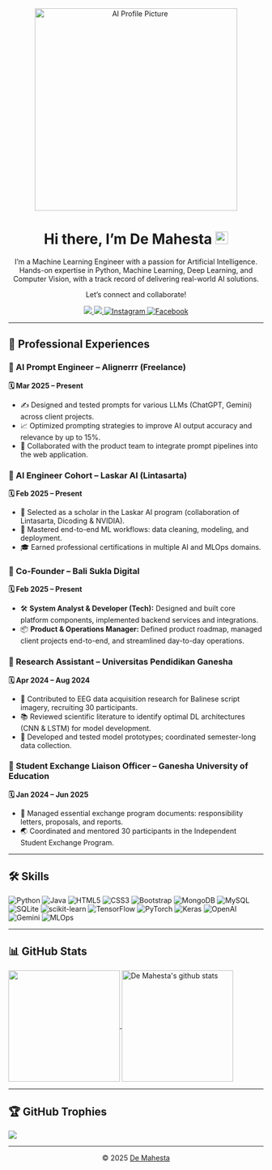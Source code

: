 <div align="center">
  <img src="https://github.com/user-attachments/assets/e68d444a-8dfc-4d61-ab65-0a9c4cb0fc8c" 
       alt="AI Profile Picture" 
       width="400px">
</div>

<h1 align="center">Hi there, I’m De Mahesta <img src="https://media.giphy.com/media/hvRJCLFzcasrR4ia7z/giphy.gif" width="25px"></h1>

<p align="center">
  I’m a Machine Learning Engineer with a passion for Artificial Intelligence.  
  Hands-on expertise in Python, Machine Learning, Deep Learning, and Computer Vision,  
  with a track record of delivering real-world AI solutions.  
</p>

<p align="center">
  Let’s connect and collaborate!
</p>

<p align="center">
  <a href="https://www.linkedin.com/in/demahesta/" target="_blank">
    <img src="https://img.shields.io/badge/-LinkedIn-0077B5?style=for-the-badge&logo=Linkedin&logoColor=white">
  </a>
  <a href="mailto:dewamahesta2711@gmail.com" target="_blank">
    <img src="https://img.shields.io/badge/-Email-D14836?style=for-the-badge&logo=Gmail&logoColor=white">
  </a>
  <a href="https://www.instagram.com/demahesta/" target="_blank">
    <img src="https://img.shields.io/badge/Instagram-222222?style=flat-square&logo=instagram&logoColor=white" alt="Instagram">
  </a>
  <a href="https://www.facebook.com/demamahesta" target="_blank">
    <img src="https://img.shields.io/badge/Facebook-222222?style=flat-square&logo=facebook&logoColor=white" alt="Facebook">
  </a>
</p>

---

## 🚀 Professional Experiences

### 🧠 AI Prompt Engineer – Alignerrr (Freelance)  
**🗓️ Mar 2025 – Present**  
- ✍️ Designed and tested prompts for various LLMs (ChatGPT, Gemini) across client projects.  
- 📈 Optimized prompting strategies to improve AI output accuracy and relevance by up to 15%.  
- 🤖 Collaborated with the product team to integrate prompt pipelines into the web application.

### 🤖 AI Engineer Cohort – Laskar AI (Lintasarta)  
**🗓️ Feb 2025 – Present**  
- 🤝 Selected as a scholar in the Laskar AI program (collaboration of Lintasarta, Dicoding & NVIDIA).  
- 🧭 Mastered end-to-end ML workflows: data cleaning, modeling, and deployment.  
- 🎓 Earned professional certifications in multiple AI and MLOps domains.

### 🤝 Co-Founder – Bali Sukla Digital  
**🗓️ Feb 2025 – Present**  
- 🛠️ **System Analyst & Developer (Tech):** Designed and built core platform components, implemented backend services and integrations.  
- 📦 **Product & Operations Manager:** Defined product roadmap, managed client projects end-to-end, and streamlined day-to-day operations.

### 🔬 Research Assistant – Universitas Pendidikan Ganesha  
**🗓️ Apr 2024 – Aug 2024**  
- 🧠 Contributed to EEG data acquisition research for Balinese script imagery, recruiting 30 participants.  
- 📚 Reviewed scientific literature to identify optimal DL architectures (CNN & LSTM) for model development.  
- 🔧 Developed and tested model prototypes; coordinated semester-long data collection.

### 🤝 Student Exchange Liaison Officer – Ganesha University of Education  
**🗓️ Jan 2024 – Jun 2025**  
- 📑 Managed essential exchange program documents: responsibility letters, proposals, and reports.  
- 🌏 Coordinated and mentored 30 participants in the Independent Student Exchange Program.

---

## 🛠️ Skills

<!-- Programming Languages & Front-end -->
<img src="https://img.shields.io/badge/Code-Python-informational?style=flat&logo=python&logoColor=white&color=3776AB" alt="Python">
<img src="https://img.shields.io/badge/Code-JAVA-informational?style=flat&logo=java&logoColor=white&color=ffffff" alt="Java">
<img src="https://img.shields.io/badge/Code-HTML5-informational?style=flat&logo=html5&logoColor=white&color=ffffff" alt="HTML5">
<img src="https://img.shields.io/badge/Code-CSS-informational?style=flat&logo=css3&logoColor=white&color=ffffff" alt="CSS3">
<img src="https://img.shields.io/badge/Code-Bootstrap-informational?style=flat&logo=bootstrap&logoColor=white&color=ffffff" alt="Bootstrap">

<!-- Databases -->
<img src="https://img.shields.io/badge/Database-MongoDB-informational?style=flat&logo=mongodb&logoColor=white&color=ffffff" alt="MongoDB">
<img src="https://img.shields.io/badge/Database-MySQL-informational?style=flat&logo=mysql&logoColor=white&color=ffffff" alt="MySQL">
<img src="https://img.shields.io/badge/Database-SQLite-informational?style=flat&logo=sqlite&logoColor=white&color=ffffff" alt="SQLite">

<!-- Python & ML/DL/AI -->
<img src="https://img.shields.io/badge/ML-scikit--learn-informational?style=flat&logo=scikit-learn&logoColor=white&color=F7931E" alt="scikit-learn">
<img src="https://img.shields.io/badge/DL-TensorFlow-informational?style=flat&logo=tensorflow&logoColor=white&color=FF6F00" alt="TensorFlow">
<img src="https://img.shields.io/badge/DL-PyTorch-informational?style=flat&logo=pytorch&logoColor=white&color=EE4C2C" alt="PyTorch">
<img src="https://img.shields.io/badge/DL-Keras-informational?style=flat&logo=keras&logoColor=white&color=D00000" alt="Keras">
<img src="https://img.shields.io/badge/AI-OpenAI-informational?style=flat&logo=openai&logoColor=white&color=412991" alt="OpenAI">
<img src="https://img.shields.io/badge/AI-Gemini-informational?style=flat&logo=google&logoColor=white&color=4285F4" alt="Gemini">
<img src="https://img.shields.io/badge/Platform-MLOps-informational?style=flat&logo=mlflow&logoColor=white&color=00C4B0" alt="MLOps">

---

## 📊 GitHub Stats

<a href="https://github.com/mpfordreamer">
  <img align="center" src="https://github-readme-stats.vercel.app/api/top-langs/?username=mpfordreamer&show_icons=true&theme=dark&langs_count=8&count_private=true&card_width=280&layout=compact&hide_title=false&hide=css,html,javascript" height="220px">
</a>
<a href="https://github.com/mpfordreamer">
  <img align="center" src="https://github-readme-stats.vercel.app/api?username=mpfordreamer&count_private=true&hide=stars&show_icons=true&theme=dark&line_height=27&rank_icon=github" alt="De Mahesta's github stats" height="220px">
</a>

---

## 🏆 GitHub Trophies

<img src="https://github-profile-trophy.vercel.app/?username=mpfordreamer&theme=onestar&rank=A+,A,AAA,AA,B,C">

---

<p align="center">
  © 2025 <a href="https://github.com/mpfordreamer">De Mahesta</a>
</p>
